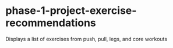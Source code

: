 # phase-1-project-exercise-recommendations
Displays a list of exercises from push, pull, legs, and core workouts
